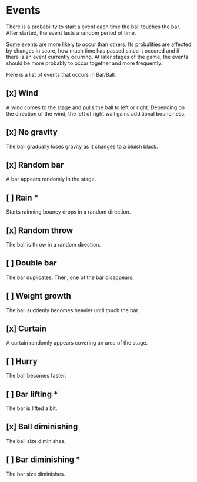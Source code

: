 # Events

There is a probability to start a event each time the ball touches the bar. After started, the event lasts a random period of time.

Some events are more likely to occur than others. Its probalities are affected by changes in score, how much time has passed since it occured and if there is an event currently ocurring. At later stages of the game, the events should be more probably to occur together and more frequently.

Here is a list of events that occurs in Bar/Ball.

## [x] Wind

A wind comes to the stage and pulls the ball to left or right. Depending on the direction of the wind, the left of right wall gains additional bounciness.

## [x] No gravity

The ball gradually loses gravity as it changes to a bluish black.

## [x] Random bar

A bar appears randomly in the stage.

## [ ] Rain *

Starts rainning bouncy drops in a random direction.

## [x] Random throw

The ball is throw in a random direction.

## [ ] Double bar

The bar duplicates. Then, one of the bar disappears.

## [ ] Weight growth

The ball suddenly becomes heavier until touch the bar.

## [x] Curtain

A curtain randomly appears covering an area of the stage.

## [ ] Hurry

The ball becomes faster.

## [ ] Bar lifting *

The bar is lifted a bit.

## [x] Ball diminishing

The ball size diminishes.

## [ ] Bar diminishing *

The bar size diminishes.